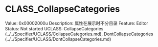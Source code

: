# CLASS_CollapseCategories

Value: 0x00002000u
Description: 属性在展示时不分目录
Feature: Editor
Status: Not started
UCLASS: CollapseCategories (../../Specifier/UCLASS/CollapseCategories.md), DontCollapseCategories (../../Specifier/UCLASS/DontCollapseCategories.md)